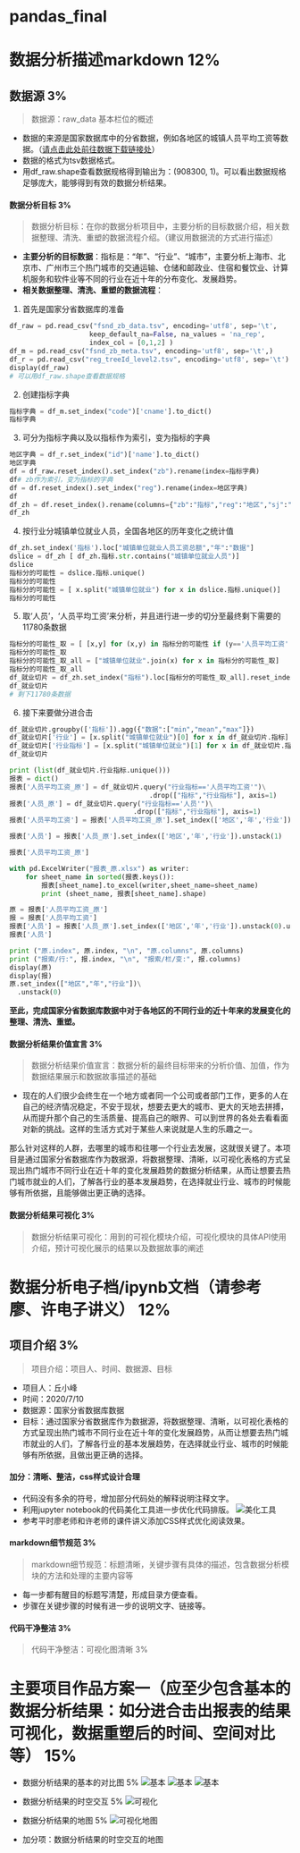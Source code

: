 # pandas_final

# 数据分析描述markdown 12%

## 数据源 3%
> 数据源：raw_data 基本栏位的概述
- 数据的来源是国家数据库中的分省数据，例如各地区的城镇人员平均工资等数据。（[请点击此处前往数据下载链接处](https://github.com/EasonQXF/pandas_final)）
- 数据的格式为tsv数据格式。
- 用df_raw.shape查看数据规格得到输出为：(908300, 1)。可以看出数据规格足够庞大，能够得到有效的数据分析结果。

#### 数据分析目标 3%
> 数据分析目标：在你的数据分析项目中，主要分析的目标数据介绍，相关数据整理、清洗、重塑的数据流程介绍。（建议用数据流的方式进行描述）
- **主要分析的目标数据**：指标是：“年”、“行业”、“城市”，主要分析上海市、北京市、广州市三个热门城市的交通运输、仓储和邮政业、住宿和餐饮业、计算机服务和软件业等不同的行业在近十年的分布变化、发展趋势。
- **相关数据整理、清洗、重塑的数据流程**：

1. 首先是国家分省数据库的准备
```python
df_raw = pd.read_csv("fsnd_zb_data.tsv", encoding='utf8', sep='\t',
                    keep_default_na=False, na_values = 'na_rep',
                    index_col = [0,1,2] )
df_m = pd.read_csv("fsnd_zb_meta.tsv", encoding='utf8', sep='\t',)
df_r = pd.read_csv("reg_treeId_level2.tsv", encoding='utf8', sep='\t')
display(df_raw)
# 可以用df_raw.shape查看数据规格
```

2. 创建指标字典
```python
指标字典 = df_m.set_index("code")['cname'].to_dict()
指标字典
```

3. 可分为指标字典以及以指标作为索引，变为指标的字典
```python
地区字典 = df_r.set_index("id")['name'].to_dict()
地区字典
df = df_raw.reset_index().set_index("zb").rename(index=指标字典)
df# zb作为索引，变为指标的字典
df = df.reset_index().set_index("reg").rename(index=地区字典)
df
df_zh = df.reset_index().rename(columns={"zb":"指标","reg":"地区","sj":"年","data":"数据"})
df_zh
```

4. 按行业分城镇单位就业人员，全国各地区的历年变化之统计值
```python
df_zh.set_index('指标').loc["城镇单位就业人员工资总额","年":"数据"]
dslice = df_zh [ df_zh.指标.str.contains("城镇单位就业人员")]
dslice
指标分的可能性 = dslice.指标.unique()
指标分的可能性
指标分的可能性 = [ x.split("城镇单位就业") for x in dslice.指标.unique()]
指标分的可能性
```

5. 取‘人员’，‘人员平均工资’来分析，并且进行进一步的切分至最终剩下需要的11780条数据
```python
指标分的可能性_取 = [ [x,y] for (x,y) in 指标分的可能性 if (y=='人员平均工资' or y=='人员') and x!='']
指标分的可能性_取
指标分的可能性_取_all = ["城镇单位就业".join(x) for x in 指标分的可能性_取]
指标分的可能性_取_all
df_就业切片 = df_zh.set_index("指标").loc[指标分的可能性_取_all].reset_index()
df_就业切片
# 剩下11780条数据
```

6. 接下来要做分进合击
```python
df_就业切片.groupby(['指标']).agg({"数据":["min","mean","max"]})
df_就业切片['行业'] = [x.split("城镇单位就业")[0] for x in df_就业切片.指标]
df_就业切片['行业指标'] = [x.split("城镇单位就业")[1] for x in df_就业切片.指标]
df_就业切片
```

```python
print (list(df_就业切片.行业指标.unique()))
报表 = dict()
报表['人员平均工资_原'] = df_就业切片.query("行业指标=='人员平均工资'")\
                                   .drop(["指标","行业指标"], axis=1)
报表['人员_原'] = df_就业切片.query("行业指标=='人员'")\
                               .drop(["指标","行业指标"], axis=1)
报表['人员平均工资'] = 报表['人员平均工资_原'].set_index(['地区','年','行业']).unstack(1)

报表['人员'] = 报表['人员_原'].set_index(['地区','年','行业']).unstack(1)

报表['人员平均工资_原']
```

```python
with pd.ExcelWriter("报表_原.xlsx") as writer:
    for sheet_name in sorted(报表.keys()):
        报表[sheet_name].to_excel(writer,sheet_name=sheet_name)
        print (sheet_name, 报表[sheet_name].shape)
```

```python
原 = 报表['人员平均工资_原']
报 = 报表['人员平均工资']
报表['人员'] = 报表['人员_原'].set_index(['地区','年','行业']).unstack(0).unstack(1)
报表['人员']
```

```python
print ("原.index", 原.index, "\n", "原.columns", 原.columns)
print ("报索/行:", 报.index, "\n", "报索/栏/变:", 报.columns)
display(原)
display(报)
原.set_index(["地区","年","行业"])\
  .unstack(0)
```

**至此，完成国家分省数据库数据中对于各地区的不同行业的近十年来的发展变化的整理、清洗、重塑。**

#### 数据分析结果价值宣言 3%
> 数据分析结果价值宣言：数据分析的最终目标带来的分析价值、加值，作为数据结果展示和数据故事描述的基础
- 现在的人们很少会终生在一个地方或者同一个公司或者部门工作，更多的人在自己的经济情况稳定，不安于现状，想要去更大的城市、更大的天地去拼搏，从而提升那个自己的生活质量、提高自己的眼界、可以到世界的各处去看看面对新的挑战。这样的生活方式对于某些人来说就是人生的乐趣之一。

那么针对这样的人群，去哪里的城市和往哪一个行业去发展，这就很关键了。本项目是通过国家分省数据库作为数据源，将数据整理、清晰，以可视化表格的方式呈现出热门城市不同行业在近十年的变化发展趋势的数据分析结果，从而让想要去热门城市就业的人们，了解各行业的基本发展趋势，在选择就业行业、城市的时候能够有所依据，且能够做出更正确的选择。

#### 数据分析结果可视化 3%
> 数据分析结果可视化：用到的可视化模块介绍，可视化模块的具体API使用介绍，预计可视化展示的结果以及数据故事的阐述


# 数据分析电子档/ipynb文档（请参考廖、许电子讲义） 12%
## 项目介绍 3%
> 项目介绍：项目人、时间、数据源、目标
- 项目人：丘小峰
- 时间：2020/7/10
- 数据源：国家分省数据库数据
- 目标：通过国家分省数据库作为数据源，将数据整理、清晰，以可视化表格的方式呈现出热门城市不同行业在近十年的变化发展趋势，从而让想要去热门城市就业的人们，了解各行业的基本发展趋势，在选择就业行业、城市的时候能够有所依据，且做出更正确的选择。

#### 加分：清晰、整洁，css样式设计合理
- 代码没有多余的符号，增加部分代码处的解释说明注释文字。
- 利用jupyter notebook的代码美化工具进一步优化代码排版。
![美化工具](https://images.gitee.com/uploads/images/2020/0714/000636_cb213a57_2229377.png)
- 参考平时廖老师和许老师的课件讲义添加CSS样式优化阅读效果。

#### markdown细节规范 3%
> markdown细节规范：标题清晰，关键步骤有具体的描述，包含数据分析模块的方法和处理的主要内容等
- 每一步都有醒目的标题写清楚，形成目录方便查看。
- 步骤在关键步骤的时候有进一步的说明文字、链接等。

#### 代码干净整洁 3%
> 代码干净整洁：可视化图清晰 3%

# 主要项目作品方案一（应至少包含基本的数据分析结果：如分进合击出报表的结果可视化，数据重塑后的时间、空间对比等） 15%
- 数据分析结果的基本的对比图 5%
![基本](https://images.gitee.com/uploads/images/2020/0714/000637_79e20ac4_2229377.png)
![基本](https://images.gitee.com/uploads/images/2020/0714/000635_bdadf66f_2229377.png)
![基本](https://images.gitee.com/uploads/images/2020/0714/000635_890be5b9_2229377.png)

- 数据分析结果的时空交互 5%
![可视化](https://gitee.com/EdisonQXF/pandas_final/raw/master/images/%E5%8F%AF%E8%A7%86%E5%8C%961.png)

- 数据分析结果的地图 5%
![可视化地图](https://images.gitee.com/uploads/images/2020/0714/000638_2851a292_2229377.png)

- 加分项：数据分析结果的时空交互的地图
